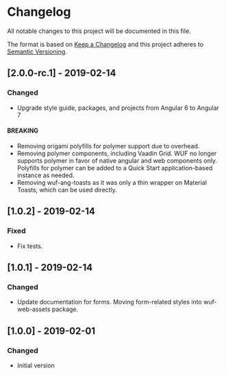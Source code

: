 # Changelog

All notable changes to this project will be documented in this file.

The format is based on [Keep a Changelog](http://keepachangelog.com/en/1.0.0/)
and this project adheres to [Semantic Versioning](http://semver.org/spec/v2.0.0.html).


## [2.0.0-rc.1] - 2019-02-14
### Changed
- Upgrade style guide, packages, and projects from Angular 6 to Angular 7
#### BREAKING
- Removing origami polyfills for polymer support due to overhead.
- Removing polymer components, including Vaadin Grid.  WUF no longer supports polymer in favor of native angular and web components only.  Polyfills for polymer can be added to a Quick Start application-based instance as needed.
- Removing wuf-ang-toasts as it was only a thin wrapper on Material Toasts, which can be used directly.

## [1.0.2] - 2019-02-14
### Fixed
- Fix tests.

## [1.0.1] - 2019-02-14
### Changed
- Update documentation for forms.  Moving form-related styles into wuf-web-assets package.

## [1.0.0] - 2019-02-01
### Changed
- Initial version
